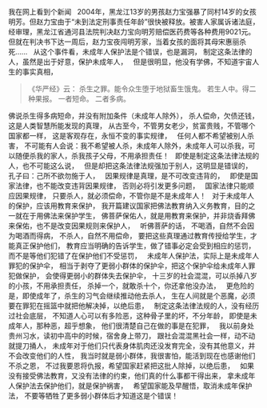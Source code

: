 我在网上看到个新闻
&nbsp;
2004年，黑龙江13岁的男孩赵力宝强暴了同村14岁的女孩明芳。但赵力宝由于“未到法定刑事责任年龄”很快被释放。被害人家属诉诸法庭，经审理，黑龙江省通河县法院判决赵力宝向明芳赔偿医药费等各种费用9021元。
&nbsp;
但就在判决书下达一周后，赵力宝夜闯明芳家，当着女孩的面将其母宋惠丽杀死……
&nbsp;
从这个事件看，未成年人保护法是个错误，也是漏洞，
制定这条法律的人，虽然是出于好意，保护未成年人，
&nbsp;
但是很明显，他没有学佛，不知道宇宙人生的事实真相，

> 《华严经》云： 
> 杀生之罪。能令众生堕于地狱畜生饿鬼。 
> 若生人中。得二种果报。
>  一者短命。
> 二者多病。

佛说杀生得多病短命，并没有附加条件（未成年人除外），
杀人偿命，欠债还钱，
这是人类智慧所能发现的真理，
从古至今，不管男女老少，贫富贵贱，不管哪个国家都一样，
这是客观存在，永恒不变的事实规律，
&nbsp;
任何人都不希望被别人杀害，
不可能有人会说：我不希望被人杀，未成年人除外，未成年人可以杀我，可以随便杀我的家人，杀我孩子父母，不用承担责任！
&nbsp;
即使是制定这条法律法规的人，也不可能这么说，
&nbsp;
但是却把这条法律法规强加于别人，这明显是错误的，
&nbsp;
孔子曰：己所不欲勿施于人，
&nbsp;
因果规律是真理，是不可改变违背的，
&nbsp;
即使是国家法律，也不能改变违背因果规律，
否则必将引发更多问题，
&nbsp;
国家法律只能顺应因果规律，
只要杀人，就必须偿命，不管你是不是未成年人！
&nbsp;
对于未成年人的保护，应该用教育来保护，
我开篇建议国家把佛法教育纳入义务教育，目的之一就在于用佛法来保护学生，
佛菩萨保佑人，就是用教育来保护，并非烧香拜佛来保佑，也不是改变因果规则来保护人，
&nbsp;
听佛菩萨的话，
不喝酒，自然不会因为喝酒而得病，
不杀人，自然不用偿命，
要把这些真理通过教育传授给学生，才能真正保护他们，
教育应当明确的告诉学生，做了错事必定会受到相应的惩罚，
而不是等他们犯错了在保护他们不受惩罚，
&nbsp;
未成年人保护法，实际上是未成年人罪犯的保护伞，
相当于剥夺了更弱小群体的保护伞，把这个保护伞给未成年人罪犯做保护，
会使得更弱小的群体失去保护伞，
十三岁的社会混混，可以杀掉八岁的小孩，不用承担责任，
杀掉一个，就敢杀十个，你还拿他没办法，
&nbsp;
更危险的是，即使成年了，杀生的习气会继续推动他去杀人，
生在人间就是个恶魔，必须要在罪犯在摇篮中就把他解决掉，以绝后患，
&nbsp;
制定这条法律法规的人，没有经历过社会底层，
不知道人心可以有多险恶，这种骨子里的坏，不分年龄，
即使是未成年人，那种恶，超乎想象，
他们很清楚自己在做的事是在犯罪，
&nbsp;
我以前身处贵州习水，读初中高中的时候，宿舍身上带刀，
跟社会混混黑社会一样，动不动就提刀捅人，
未成年对于他们只代表身体肌肉还没发育完全，没有其他意义，并不会改变他们的人性，
我当时就是弱小群体，我很害怕，能活到现在也感谢他们不杀之恩，
不过我要恩将仇报，希望国家赶紧把这批人除掉，以绝后患，
&nbsp;
如果没有接受佛法教育，又没有法律的约束，他们真的什么事都干得出来，
拿未成年人保护法去保护他们，就是保护祸害，
&nbsp;
希望国家能及早醒悟，取消未成年保护法，
不要等牺牲了更多弱小群体后才知道这是个错误！


